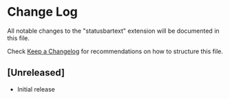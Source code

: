 # Change Log

All notable changes to the "statusbartext" extension will be documented in this file.

Check [Keep a Changelog](http://keepachangelog.com/) for recommendations on how to structure this file.

## [Unreleased]

- Initial release